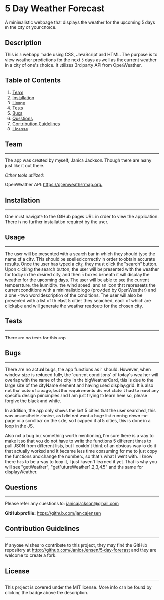 # 5 Day Weather Forecast
A minimalistic webpage that displays the weather for the upcoming 5 days in the city of your choice.

## Description

This is a webapp made using CSS, JavaScript and HTML. The purpose is to view weather predictions for the next 5 days as well as the current weather in a city of one's choice. It utilizes 3rd party API from OpenWeather. 

## Table of Contents

1. [Team](#team)
2. [Installation](#installation)
3. [Usage](#usage)
4. [Tests](#tests)
5. [Bugs](#bugs)
6. [Questions](#questions)
7. [Contribution Guidelines](#contribution-guidelines)
8. [License](#license)

## Team

---

The app was created by myself, Janica Jackson. Though there are many just like it out there.

_Other tools utilized:_

OpenWeather API: https://openweathermap.org/

## Installation

---

One must navigate to the GitHub pages URL in order to view the application. There is no further installation required by the user. 

## Usage

---
The user will be presented with a search bar in which they should type the name of a city. This should be spelled correctly in order to obtain accurate results. Once the user has typed a city, they must click the "search" button. Upon clicking the search button, the user will be presented with the weather for today in the desired city, and then 5 boxes beneath it will display the weather for the upcoming days. The user will be able to see the current temperature, the humidity, the wind speed, and an icon that represents the current conditions with a minimalistic logo (provided by OpenWeather) and a one - two word description of the conditions.
The user will also be presented with a list of th elast 5 cities they searched, each of which are clickable and will generate the weather readouts for the chosen city.

## Tests

---

There are no tests for this app. 


## Bugs

---

There are no actual bugs, the app functions as it should. However, when window size is reduced fully, the 'current conditions' of today's weather will overlap with the name of the city in the bigWeatherCard, this is due to the large size of the cityName element and having used display:grid. It is also not that cute of a page, but the requirements did not state it had to meet any specific design princinples and I am just trying to learn here so, please forgive the black and white. 

In addition, the app only shows the last 5 cities that the user searched, this was an aesthetic choice, as I did not want a huge list running down the page or a scrollbar on the side, so I capped it at 5 cities, this is done in a loop in the JS. 

Also not a bug but something worth mentioning, I'm sure there is a way to make it so that you do not have to write the functions 5 different times to pull JSON from different lists, but I couldn't think of an obvious way to do it that actually worked and it became less time consuming for me to just copy the functions and change the numbers, so that's what I went with. I know there has to be a way to loop it, I just haven't learned it yet. That is why you will see "getWeather", "getFutureWeather1,2,3,4,5" and the same for displayWeather. 

## Questions

---

Please refer any questions to: janicajackson@gmail.com

**GitHub profile:** https://github.com/janicajensen

## Contribution Guidelines

---

If anyone wishes to contribute to this project, they may find the GitHub repository at https://github.com/JanicaJensen/5-day-forecast and they are welcome to create a fork.

## License

---

This project is covered under the MIT license.
More info can be found by clicking the badge above the description.


